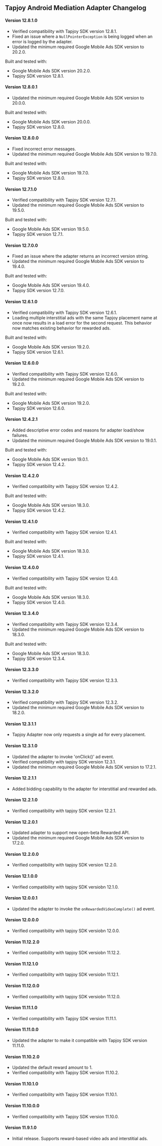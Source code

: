 ## Tapjoy Android Mediation Adapter Changelog

#### Version 12.8.1.0
- Verified compatibility with Tapjoy SDK version 12.8.1.
- Fixed an issue where a `NullPointerException` is being logged when an error is logged by the adapter.
- Updated the minimum required Google Mobile Ads SDK version to 20.2.0.

Built and tested with:
- Google Mobile Ads SDK version 20.2.0.
- Tapjoy SDK version 12.8.1.

#### Version 12.8.0.1
- Updated the minimum required Google Mobile Ads SDK version to 20.0.0.

Built and tested with:
- Google Mobile Ads SDK version 20.0.0.
- Tapjoy SDK version 12.8.0.

#### Version 12.8.0.0
- Fixed incorrect error messages.
- Updated the minimum required Google Mobile Ads SDK version to 19.7.0.

Built and tested with:
- Google Mobile Ads SDK version 19.7.0.
- Tapjoy SDK version 12.8.0.

#### Version 12.7.1.0
- Verified compatibility with Tapjoy SDK version 12.7.1.
- Updated the minimum required Google Mobile Ads SDK version to 19.5.0.

Built and tested with:
- Google Mobile Ads SDK version 19.5.0.
- Tapjoy SDK version 12.7.1.

#### Version 12.7.0.0
- Fixed an issue where the adapter returns an incorrect version string.
- Updated the minimum required Google Mobile Ads SDK version to 19.4.0.

Built and tested with:
- Google Mobile Ads SDK version 19.4.0.
- Tapjoy SDK version 12.7.0.

#### Version 12.6.1.0
- Verified compatibility with Tapjoy SDK version 12.6.1.
- Loading multiple interstitial ads with the same Tapjoy placement name at once now results in a load error for the second request. This behavior now matches existing behavior for rewarded ads.

Built and tested with:
- Google Mobile Ads SDK version 19.2.0.
- Tapjoy SDK version 12.6.1.

#### Version 12.6.0.0
- Verified compatibility with Tapjoy SDK version 12.6.0.
- Updated the minimum required Google Mobile Ads SDK version to 19.2.0.

Built and tested with:
- Google Mobile Ads SDK version 19.2.0.
- Tapjoy SDK version 12.6.0.

#### Version 12.4.2.1
- Added descriptive error codes and reasons for adapter load/show failures.
- Updated the minimum required Google Mobile Ads SDK version to 19.0.1.

Built and tested with:
- Google Mobile Ads SDK version 19.0.1.
- Tapjoy SDK version 12.4.2.

#### Version 12.4.2.0
- Verified compatibility with Tapjoy SDK version 12.4.2.

Built and tested with:
- Google Mobile Ads SDK version 18.3.0.
- Tapjoy SDK version 12.4.2.

#### Version 12.4.1.0
- Verified compatibility with Tapjoy SDK version 12.4.1.

Built and tested with:
- Google Mobile Ads SDK version 18.3.0.
- Tapjoy SDK version 12.4.1.

#### Version 12.4.0.0
- Verified compatibility with Tapjoy SDK version 12.4.0.

Built and tested with:
- Google Mobile Ads SDK version 18.3.0.
- Tapjoy SDK version 12.4.0.

#### Version 12.3.4.0
- Verified compatibility with Tapjoy SDK version 12.3.4.
- Updated the minimum required Google Mobile Ads SDK version to 18.3.0.

Built and tested with:
- Google Mobile Ads SDK version 18.3.0.
- Tapjoy SDK version 12.3.4.

#### Version 12.3.3.0
- Verified compatibility with Tapjoy SDK version 12.3.3.

#### Version 12.3.2.0
- Verified compatibility with Tapjoy SDK version 12.3.2.
- Updated the minimum required Google Mobile Ads SDK version to 18.2.0.

#### Version 12.3.1.1
- Tapjoy Adapter now only requests a single ad for every placement.

#### Version 12.3.1.0
- Updated the adapter to invoke 'onClick()' ad event.
- Verified compatibility with tapjoy SDK version 12.3.1.
- Updated the minimum required Google Mobile Ads SDK version to 17.2.1.

#### Version 12.2.1.1
- Added bidding capability to the adapter for interstitial and
  rewarded ads.

#### Version 12.2.1.0
- Verified compatibility with tapjoy SDK version 12.2.1.

#### Version 12.2.0.1
- Updated adapter to support new open-beta Rewarded API.
- Updated the minimum required Google Mobile Ads SDK version to 17.2.0.

#### Version 12.2.0.0
- Verified compatibility with tapjoy SDK version 12.2.0.

#### Version 12.1.0.0
- Verified compatibility with tapjoy SDK versiobn 12.1.0.

#### Version 12.0.0.1
- Updated the adapter to invoke the `onRewardedVideoComplete()` ad event.

#### Version 12.0.0.0
- Verified compatibility with tapjoy SDK versiobn 12.0.0.

#### Version 11.12.2.0
- Verified compatibility with tapjoy SDK versiobn 11.12.2.

#### Version 11.12.1.0
- Verified compatibility with tapjoy SDK versiobn 11.12.1.

#### Version 11.12.0.0
- Verified compatibility with tapjoy SDK versiobn 11.12.0.

#### Version 11.11.1.0
- Verified compatibility with Tapjoy SDK version 11.11.1.

#### Version 11.11.0.0
- Updated the adapter to make it compatible with Tapjoy SDK version 11.11.0.

#### Version 11.10.2.0
- Updated the default reward amount to 1.
- Verified compatibility with Tapjoy SDK version 11.10.2.

#### Version 11.10.1.0
- Verified compatibility with Tapjoy SDK version 11.10.1.

#### Version 11.10.0.0
- Verified compatibility with Tapjoy SDK version 11.10.0.

#### Version 11.9.1.0
- Initial release. Supports reward-based video ads and interstitial ads.
